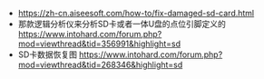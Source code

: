 - https://zh-cn.aiseesoft.com/how-to/fix-damaged-sd-card.html
- 那款逻辑分析仪来分析SD卡或者一体U盘的点位引脚定义的 https://www.intohard.com/forum.php?mod=viewthread&tid=356991&highlight=sd
- SD卡数据恢复图 https://www.intohard.com/forum.php?mod=viewthread&tid=268346&highlight=sd